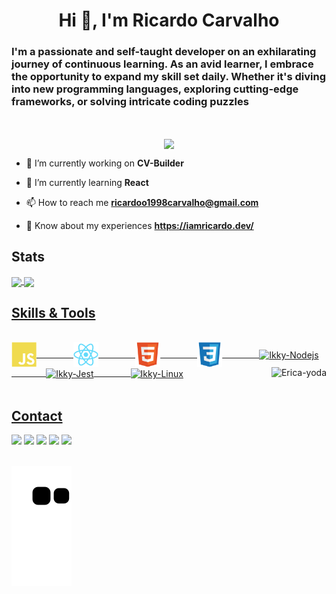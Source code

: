 <h1 align="center">Hi 👋, I'm Ricardo Carvalho</h1>
<h3 align="left">I'm a passionate and self-taught developer on an exhilarating journey of continuous learning. As an avid learner, I embrace the opportunity to expand my skill set daily. Whether it's diving into new programming languages, exploring cutting-edge frameworks, or solving intricate coding puzzles</h3>
<br>
<p align="center">
 <img align="center" height="300" src="https://user-images.githubusercontent.com/74038190/225813708-98b745f2-7d22-48cf-9150-083f1b00d6c9.gif"/> 
</p>

- 🔭 I’m currently working on **CV-Builder**

- 🌱 I’m currently learning **React**

- 📫 How to reach me **ricardoo1998carvalho@gmail.com**

- 📄 Know about my experiences **https://iamricardo.dev/**

## Stats
 <div>
  <a href="[https://github.com/eagrundy](https://github.com/IkkyPT/)">
   <img align="center" height="170" src="https://github-readme-stats.vercel.app/api/top-langs/?username=ikkypt&layout=compact&langs_count=16&theme=dracula"/>
  <img align="center" src="https://github-readme-stats.vercel.app/api?username=ikkypt&show_icons=true&theme=dracula&include_all_commits=true&count_private=true&hide=issues"/>
</div>
 
 ## Skills & Tools
<div style="display: inline_block"><br>
  <img height="40" align="center" alt="Ikky-Js" height="30" width="40" src="https://raw.githubusercontent.com/devicons/devicon/master/icons/javascript/javascript-plain.svg">
 &nbsp;&nbsp;&nbsp;&nbsp;&nbsp;&nbsp;&nbsp;&nbsp;&nbsp;&nbsp;&nbsp;&nbsp;&nbsp;
  <img height="40" align="center" alt="Ikky-React" height="30" width="40" src="https://raw.githubusercontent.com/devicons/devicon/master/icons/react/react-original.svg">
 &nbsp;&nbsp;&nbsp;&nbsp;&nbsp;&nbsp;&nbsp;&nbsp;&nbsp;&nbsp;&nbsp;&nbsp;&nbsp;
  <img height="40" align="center" alt="Ikky-HTML" height="30" width="40" src="https://raw.githubusercontent.com/devicons/devicon/master/icons/html5/html5-original.svg">
 &nbsp;&nbsp;&nbsp;&nbsp;&nbsp;&nbsp;&nbsp;&nbsp;&nbsp;&nbsp;&nbsp;&nbsp;&nbsp;
  <img height="40" align="center" alt="Ikky-CSS" height="30" width="40" src="https://raw.githubusercontent.com/devicons/devicon/master/icons/css3/css3-original.svg">
 &nbsp;&nbsp;&nbsp;&nbsp;&nbsp;&nbsp;&nbsp;&nbsp;&nbsp;&nbsp;&nbsp;&nbsp;&nbsp;
  <img height="40" align="center" alt="Ikky-Nodejs" height="30" width="40" src="https://cdn.jsdelivr.net/gh/devicons/devicon/icons/nodejs/nodejs-original.svg" />
  &nbsp;&nbsp;&nbsp;&nbsp;&nbsp;&nbsp;&nbsp;&nbsp;&nbsp;&nbsp;&nbsp;&nbsp;&nbsp;
  <img height="40" align="center" alt="Ikky-Jest" height="30" width="40" src="https://cdn.jsdelivr.net/gh/devicons/devicon/icons/jest/jest-plain.svg" />
   &nbsp;&nbsp;&nbsp;&nbsp;&nbsp;&nbsp;&nbsp;&nbsp;&nbsp;&nbsp;&nbsp;&nbsp;&nbsp;
  <img height="40" align="center" alt="Ikky-Linux" height="30" width="40" src="https://cdn.jsdelivr.net/gh/devicons/devicon/icons/linux/linux-original.svg" /> 
  <img align="right" height="180em" alt="Erica-yoda" src="https://media.giphy.com/media/l44Qqz6gO6JiVV3pu/giphy.gif">
</div>
          
</br>

## Contact 
<div> 
  <a href="https://www.linkedin.com/in/ricardo-carvalho-b7169a146/" target="_blank"><img src="https://img.shields.io/badge/-LinkedIn-%230077B5?style=for-the-badge&logo=linkedin&logoColor=white" target="_blank"></a> 
  <a href="https://discord.com/users/337542709143273473" target="_blank"><img src="https://img.shields.io/badge/Discord-7289DA?style=for-the-badge&logo=discord&logoColor=white" target="_blank"></a>
  <a href="https://instagram.com/ricardoramz1" target="_blank"><img src="https://img.shields.io/badge/-Instagram-%23E4405F?style=for-the-badge&logo=instagram&logoColor=white" target="_blank"></a>
  <a href = "mailto: ricardoo1998carvalho@gmail.com"><img src="https://img.shields.io/badge/-Gmail-%23333?style=for-the-badge&logo=gmail&logoColor=white" target="_blank"></a>
  <a href = "https://iamricardo.dev/"><img src="https://img.shields.io/website-up-down-green-red/http/monip.org.svg" target="_blank"></a>

 </br>
</br>
 
  ![Snake animation](https://github.com/ikkypt/ikkypt/blob/output/github-contribution-grid-snake.svg)
 
</div>
